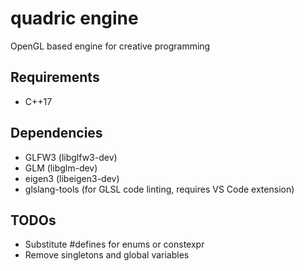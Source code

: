 # quadric engine

OpenGL based engine for creative programming

## Requirements
* C++17

## Dependencies
* GLFW3 (libglfw3-dev)
* GLM (libglm-dev)
* eigen3 (libeigen3-dev)
* glslang-tools (for GLSL code linting, requires VS Code extension)

## TODOs
* Substitute #defines for enums or constexpr
* Remove singletons and global variables
